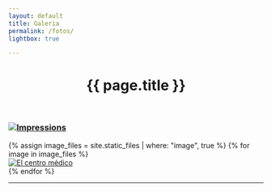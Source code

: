 ```yaml
---
layout: default
title: Galeria
permalink: /fotos/
lightbox: true

---
```


<header  id="page-header" class="carta-header anm-moveFromTop">
	<div>
		<h1 class="anm-moveFromBottomFade delay-100">{{ page.title }}</h1>
	</div>
</header>
<main id="page-main" role="main">
	<div id="layout" class="listed">
    	<h3 class="anm-moveFromLeftFade delay-2000"><img src="{{ site.baseurl }}/hipertextos/svg/printer.svg" class="img-icon"><u>Impressions</u></h3>
		<section class="anm-fadeIn delay-2000">					
	{% assign image_files = site.static_files | where: "image", true %}
	{% for image in image_files %}
	<article>
    	<a href="{{ site.baseurl }}/assets/bio/{{ image.name }}" data-lightbox="roadtrip"><img class="imagens" src="{{ site.baseurl }}/assets/bio	/{{ image.name }}" alt="El centro médico"></a>
	</article>
	{% endfor %}
		</section>
	<hr>
	</div><!-- /#Layout -->
</main>

